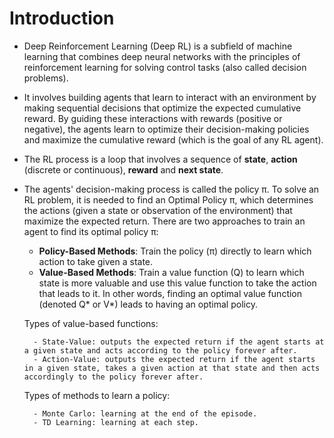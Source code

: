 # Introduction

- Deep Reinforcement Learning (Deep RL) is a subfield of machine learning that combines deep neural networks with the principles of reinforcement learning for solving control tasks (also called decision problems). 

- It involves building agents that learn to interact with an environment by making sequential decisions that optimize the expected cumulative reward. By guiding these interactions with rewards (positive or negative), the agents learn to optimize their decision-making policies and maximize the cumulative reward (which is the goal of any RL agent). 

- The RL process is a loop that involves a sequence of **state**, **action** (discrete or continuous), **reward** and **next state**.

- The agents' decision-making process is called the policy π. To solve an RL problem, it is needed to find an Optimal Policy π, which determines the actions (given a state or observation of the environment) that maximize the expected return. There are two approaches to train an agent to find its optimal policy π:
    - **Policy-Based Methods**: Train the policy (π) directly to learn which action to take given a state.
    - **Value-Based Methods**: Train a value function (Q) to learn which state is more valuable and use this value function to take the action that leads to it. In other words, finding an optimal value function (denoted Q* or V*) leads to having an optimal policy.
    
    Types of value-based functions:

        - State-Value: outputs the expected return if the agent starts at a given state and acts according to the policy forever after.
        - Action-Value: outputs the expected return if the agent starts in a given state, takes a given action at that state and then acts accordingly to the policy forever after.

    Types of methods to learn a policy:

        - Monte Carlo: learning at the end of the episode. 
        - TD Learning: learning at each step.
